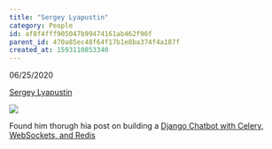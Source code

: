 ```yaml
---
title: "Sergey Lyapustin"
category: People
id: af8f4fff905047b99474161ab462f96f
parent_id: 470a85ec48f64f17b1e8ba374f4a187f
created_at: 1593110853340
---
```


06/25/2020

[Sergey Lyapustin](https://github.com/slyapustin)

<img src="https://avatars3.githubusercontent.com/u/370774?s=460&u=acb7ef8437de85dff83080fc8c95a3bb7d590f70&v=4" />

Found him thorugh hia post on building a [Django Chatbot with Celery, WebSockets, and Redis](/brain/Django-Chatbot-with-Celery--WebSockets--and-Redis)
    